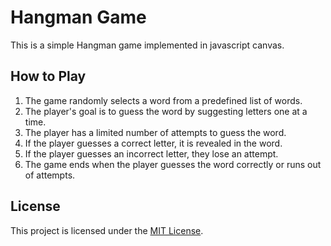 # Hangman Game

This is a simple Hangman game implemented in javascript canvas.

## How to Play

1. The game randomly selects a word from a predefined list of words.
2. The player's goal is to guess the word by suggesting letters one at a time.
3. The player has a limited number of attempts to guess the word.
4. If the player guesses a correct letter, it is revealed in the word.
5. If the player guesses an incorrect letter, they lose an attempt.
6. The game ends when the player guesses the word correctly or runs out of attempts.

## License

This project is licensed under the [MIT License](LICENSE).
